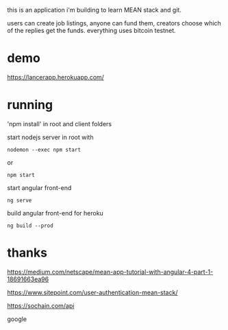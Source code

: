 this is an application i'm building to learn MEAN stack and git.

users can create job listings, anyone can fund them, creators choose which of the replies get the funds. everything uses bitcoin testnet.

# demo
https://lancerapp.herokuapp.com/

# running

'npm install' in root and client folders

start nodejs server in root with
```
nodemon --exec npm start 
```
or 
```
npm start
```

start angular front-end
```
ng serve
```

build angular front-end for heroku
```
ng build --prod
```

# thanks
https://medium.com/netscape/mean-app-tutorial-with-angular-4-part-1-18691663ea96

https://www.sitepoint.com/user-authentication-mean-stack/

https://sochain.com/api

google
